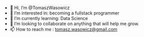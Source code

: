 - 👋 Hi, I’m @TomaszWasowicz
- 👀 I’m interested in: becoming a fullstack programmer
- 🌱 I’m currently learning: Data Science
- 💞️ I’m looking to collaborate on anything that will help me grow.
- 📫 How to reach me : tomasz.wasowicz@gmail.com

<!---
TomaszWasowicz/TomaszWasowicz is a ✨ special ✨ repository because its `README.md` (this file) appears on your GitHub profile.
You can click the Preview link to take a look at your changes.
--->
